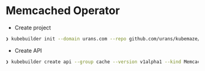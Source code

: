 # Memcached Operator

- Create project

```bash
❯ kubebuilder init --domain urans.com --repo github.com/urans/kubemaze/app/memcached-operator
```

- Create API

```bash
❯ kubebuilder create api --group cache --version v1alpha1 --kind Memcached
```
